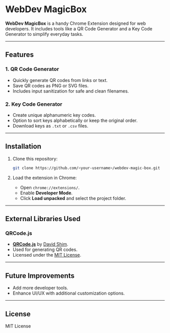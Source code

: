 # WebDev MagicBox

**WebDev MagicBox** is a handy Chrome Extension designed for web developers. It includes tools like a QR Code Generator and a Key Code Generator to simplify everyday tasks.

---

## Features

### 1. QR Code Generator
- Quickly generate QR codes from links or text.
- Save QR codes as PNG or SVG files.
- Includes input sanitization for safe and clean filenames.

### 2. Key Code Generator
- Create unique alphanumeric key codes.
- Option to sort keys alphabetically or keep the original order.
- Download keys as `.txt` or `.csv` files.

---

## Installation

1. Clone this repository:
   ```bash
   git clone https://github.com/<your-username>/webdev-magic-box.git
   ```

2. Load the extension in Chrome:
   - Open `chrome://extensions/`.
   - Enable **Developer Mode**.
   - Click **Load unpacked** and select the project folder.

---

## External Libraries Used

### QRCode.js
- **[QRCode.js](https://github.com/davidshimjs/qrcodejs)** by [David Shim](https://github.com/davidshimjs).
- Used for generating QR codes.
- Licensed under the [MIT License](https://github.com/davidshimjs/qrcodejs/blob/master/LICENSE).

---

## Future Improvements

- Add more developer tools.
- Enhance UI/UX with additional customization options.

---

## License

MIT License